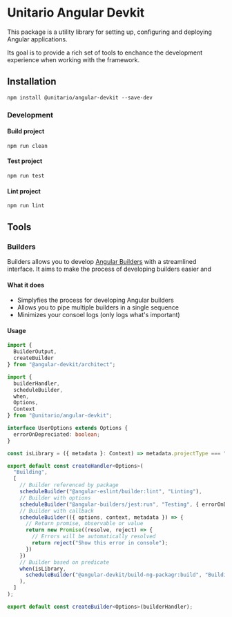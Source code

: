 # Unitario Angular Devkit

This package is a utility library for setting up, configuring and deploying Angular applications.

Its goal is to provide a rich set of tools to enchance the development experience when working with the framework.

## Installation

```
npm install @unitario/angular-devkit --save-dev
```

### Development

#### Build project

```
npm run clean
```

#### Test project

```
npm run test
```

#### Lint project

```
npm run lint
```

## Tools

### Builders

Builders allows you to develop [Angular Builders](https://angular.io/guide/cli-builder) with a streamlined interface. It aims to make the process of developing builders easier and 

#### What it does

* Simplyfies the process for developing Angular builders
* Allows you to pipe multiple builders in a single sequence
* Minimizes your consoel logs (only logs what's important)

#### Usage

```typescript
import {
  BuilderOutput,
  createBuilder
} from "@angular-devkit/architect";

import {
  builderHandler,
  scheduleBuilder,
  when,
  Options,
  Context 
} from "@unitario/angular-devkit";

interface UserOptions extends Options {
  errorOnDepreciated: boolean;
}

const isLibrary = ({ metadata }: Context) => metadata.projectType === "library";

export default const createHandler<Options>(
  "Building",
  [
    // Builder referenced by package 
    scheduleBuilder("@angular-eslint/builder:lint", "Linting"),
    // Builder with options
    scheduleBuilder("@angular-builders/jest:run", "Testing", { errorOnDepreciated }),
    // Builder with callback
    scheduleBuilder(({ options, context, metadata }) => {
      // Return promise, observable or value
      return new Promise((resolve, reject) => {
        // Errors will be automatically resolved
        return reject("Show this error in console");
      })
    })
    // Builder based on predicate
    when(isLibrary,
      scheduleBuilder("@angular-devkit/build-ng-packagr:build", "Building")
    ),
  ]
);

export default const createBuilder<Options>(builderHandler);
```